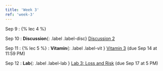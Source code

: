 ```yaml
---
title: 'Week 3'
ref: 'week-3'
---
```


Sep 9
: {% lec 4 %}

Sep 10
: **Discussion**{: .label .label-disc} [Discussion 2]() 

Sep 11
: {% lec 5 %}
: **Vitamin**{: .label .label-vit } [Vitamin 3](https://www.gradescope.com/courses/1104495) (due Sep 14 at 11:59 PM) 

Sep 12
: **Lab**{: .label .label-lab } [Lab 3:  Loss and Risk](https://data102.datahub.berkeley.edu/) (due Sep 17 at 5 PM)
